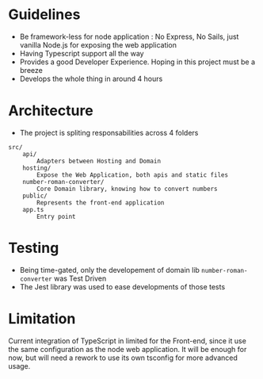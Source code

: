 # Guidelines

- Be framework-less for node application : No Express, No Sails, just vanilla Node.js for exposing the web application 
- Having Typescript support all the way
- Provides a good Developer Experience. Hoping in this project must be a breeze
- Develops the whole thing in around 4 hours

# Architecture

- The project is spliting responsabilities across 4 folders
``` text
src/
    api/
        Adapters between Hosting and Domain
    hosting/
        Expose the Web Application, both apis and static files 
    number-roman-converter/
        Core Domain library, knowing how to convert numbers
    public/
        Represents the front-end application 
    app.ts
        Entry point                  

```

# Testing

- Being time-gated, only the developement of domain lib `number-roman-converter` was Test Driven
- The Jest library was used to ease developments of those tests


# Limitation

Current integration of TypeScript in limited for the Front-end, since it use the same configuration as the node web application.
It will be enough for now, but will need a rework to use its own tsconfig for more advanced usage.